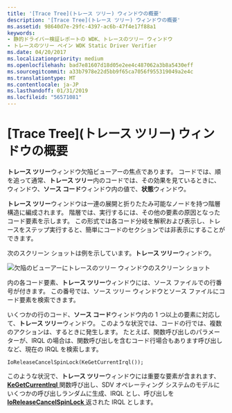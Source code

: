 ```yaml
---
title: '[Trace Tree](トレース ツリー) ウィンドウの概要'
description: '[Trace Tree](トレース ツリー) ウィンドウの概要'
ms.assetid: 98640d7e-29fc-4397-ac6b-47f4e17f88a1
keywords:
- 静的ドライバー検証レポートの WDK、トレースのツリー ウィンドウ
- トレースのツリー ペイン WDK Static Driver Verifier
ms.date: 04/20/2017
ms.localizationpriority: medium
ms.openlocfilehash: bad7e81607d18d05e2ee4c487062a3b8a5430eff
ms.sourcegitcommit: a33b7978e22d5bb9f65ca7056f955319049a2e4c
ms.translationtype: MT
ms.contentlocale: ja-JP
ms.lasthandoff: 01/31/2019
ms.locfileid: "56571081"
---
```

# <a name="understanding-the-trace-tree-pane"></a>[Trace Tree]\(トレース ツリー\) ウィンドウの概要


**トレース ツリー**ウィンドウ欠陥ビューアーの焦点であります。 コードでは、順を追って通常、**トレース ツリー**内のコードでは、その効果を見ているときに、ウィンドウ、**ソース コード**ウィンドウ内の値で、**状態**ウィンドウ。

**トレース ツリー**ウィンドウは一連の展開と折りたたみ可能なノードを持つ階層構造に編成されます。 階層では、実行するには、その他の要素の原因となったコード要素を示します。 この形式では各コード分岐を解釈および表示し、トレースをステップ実行すると、簡単にコードのセクションでは非表示にすることができます。

次のスクリーン ショットは例を示しています。**トレース ツリー**ウィンドウ。

![欠陥のビューアーにトレースのツリー ウィンドウのスクリーン ショット](images/sdv-tracetree.png)

内の各コード要素、**トレース ツリー**ウィンドウには、ソース ファイルでの行番号が付きます。 この番号では、ソース ツリー ウィンドウとソース ファイルにコード要素を検索できます。

いくつかの行のコード、**ソース コード**ウィンドウ内の 1 つ以上の要素に対応して、**トレース ツリー**ウィンドウ。 このような状況では、コードの行では、複数のアクションは、するときに発生します。 たとえば、関数呼び出しのパラメーターが、IRQL の場合は、関数呼び出しを含むコード行場合もあります呼び出しなど、現在の IRQL を検索します。

```
IoReleaseCancelSpinLock(KeGetCurrentIrql());
```

このような状況で、**トレース ツリー**ウィンドウには重要な要素が含まれます、 [ **KeGetCurrentIrql** ](https://msdn.microsoft.com/library/windows/hardware/ff552054)関数呼び出し、SDV オペレーティング システムのモデルにいくつかの呼び出しランダムに生成、IRQL とし、呼び出しを[ **IoReleaseCancelSpinLock** ](https://msdn.microsoft.com/library/windows/hardware/ff549550)返された IRQL とします。

 

 






